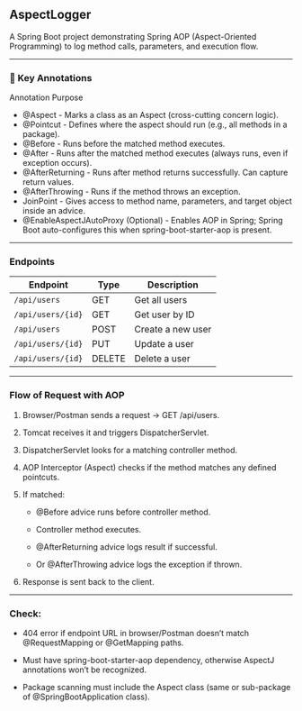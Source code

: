 ## AspectLogger
A Spring Boot project demonstrating Spring AOP (Aspect-Oriented Programming) to log method calls, parameters, and execution flow.

---

### 📌 Key Annotations

Annotation	Purpose

- @Aspect	- Marks a class as an Aspect (cross-cutting concern logic).
- @Pointcut - Defines where the aspect should run (e.g., all methods in a package).
- @Before	- Runs before the matched method executes.
- @After	- Runs after the matched method executes (always runs, even if exception occurs).
- @AfterReturning	- Runs after method returns successfully. Can capture return values.
- @AfterThrowing	- Runs if the method throws an exception.
- JoinPoint	- Gives access to method name, parameters, and target object inside an advice.
- @EnableAspectJAutoProxy	(Optional) - Enables AOP in Spring; Spring Boot auto-configures this when spring-boot-starter-aop is present.

---

### Endpoints
| Endpoint          | Type   | Description       |
| ----------------- | ------ | ----------------- |
| `/api/users`      | GET    | Get all users     |
| `/api/users/{id}` | GET    | Get user by ID    |
| `/api/users`      | POST   | Create a new user |
| `/api/users/{id}` | PUT    | Update a user     |
| `/api/users/{id}` | DELETE | Delete a user     |

---

### Flow of Request with AOP

1. Browser/Postman sends a request → GET /api/users.

2. Tomcat receives it and triggers DispatcherServlet.

3. DispatcherServlet looks for a matching controller method.

4. AOP Interceptor (Aspect) checks if the method matches any defined pointcuts.

5. If matched:

    - @Before advice runs before controller method.

    - Controller method executes.

    - @AfterReturning advice logs result if successful.

    - Or @AfterThrowing advice logs the exception if thrown.

6. Response is sent back to the client.

---

### Check:
- 404 error if endpoint URL in browser/Postman doesn’t match @RequestMapping or @GetMapping paths.

- Must have spring-boot-starter-aop dependency, otherwise AspectJ annotations won’t be recognized.

- Package scanning must include the Aspect class (same or sub-package of @SpringBootApplication class).
